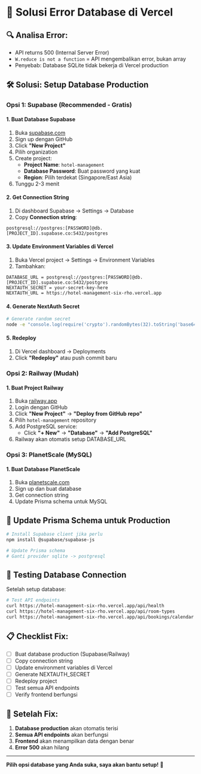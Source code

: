 # 🚀 Solusi Error Database di Vercel

## 🔍 **Analisa Error:**
- API returns 500 (Internal Server Error)
- `W.reduce is not a function` = API mengembalikan error, bukan array
- Penyebab: Database SQLite tidak bekerja di Vercel production

## 🛠️ **Solusi: Setup Database Production**

### **Opsi 1: Supabase (Recommended - Gratis)**

#### 1. Buat Database Supabase
1. Buka [supabase.com](https://supabase.com)
2. Sign up dengan GitHub
3. Click **"New Project"**
4. Pilih organization
5. Create project:
   - **Project Name**: `hotel-management`
   - **Database Password**: Buat password yang kuat
   - **Region**: Pilih terdekat (Singapore/East Asia)
6. Tunggu 2-3 menit

#### 2. Get Connection String
1. Di dashboard Supabase → Settings → Database
2. Copy **Connection string**:
```
postgresql://postgres:[PASSWORD]@db.[PROJECT_ID].supabase.co:5432/postgres
```

#### 3. Update Environment Variables di Vercel
1. Buka Vercel project → Settings → Environment Variables
2. Tambahkan:
```
DATABASE_URL = postgresql://postgres:[PASSWORD]@db.[PROJECT_ID].supabase.co:5432/postgres
NEXTAUTH_SECRET = your-secret-key-here
NEXTAUTH_URL = https://hotel-management-six-rho.vercel.app
```

#### 4. Generate NextAuth Secret
```bash
# Generate random secret
node -e "console.log(require('crypto').randomBytes(32).toString('base64'))"
```

#### 5. Redeploy
1. Di Vercel dashboard → Deployments
2. Click **"Redeploy"** atau push commit baru

### **Opsi 2: Railway (Mudah)**

#### 1. Buat Project Railway
1. Buka [railway.app](https://railway.app)
2. Login dengan GitHub
3. Click **"New Project"** → **"Deploy from GitHub repo"**
4. Pilih `hotel-management` repository
5. Add PostgreSQL service:
   - Click **"+ New"** → **"Database"** → **"Add PostgreSQL"**
6. Railway akan otomatis setup DATABASE_URL

### **Opsi 3: PlanetScale (MySQL)**

#### 1. Buat Database PlanetScale
1. Buka [planetscale.com](https://planetscale.com)
2. Sign up dan buat database
3. Get connection string
4. Update Prisma schema untuk MySQL

## 🔄 **Update Prisma Schema untuk Production**

```bash
# Install Supabase client jika perlu
npm install @supabase/supabase-js

# Update Prisma schema
# Ganti provider sqlite -> postgresql
```

## 🧪 **Testing Database Connection**

Setelah setup database:

```bash
# Test API endpoints
curl https://hotel-management-six-rho.vercel.app/api/health
curl https://hotel-management-six-rho.vercel.app/api/room-types
curl https://hotel-management-six-rho.vercel.app/api/bookings/calendar
```

## 📋 **Checklist Fix:**

- [ ] Buat database production (Supabase/Railway)
- [ ] Copy connection string
- [ ] Update environment variables di Vercel
- [ ] Generate NEXTAUTH_SECRET
- [ ] Redeploy project
- [ ] Test semua API endpoints
- [ ] Verify frontend berfungsi

## 🚀 **Setelah Fix:**

1. **Database production** akan otomatis terisi
2. **Semua API endpoints** akan berfungsi
3. **Frontend** akan menampilkan data dengan benar
4. **Error 500** akan hilang

---

**Pilih opsi database yang Anda suka, saya akan bantu setup!** 🎯